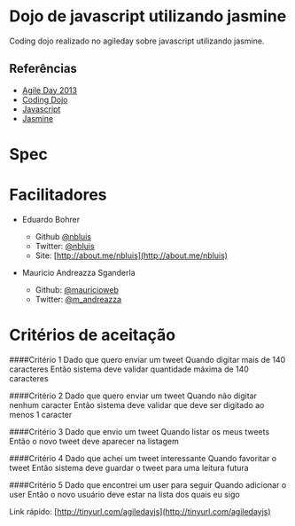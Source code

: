 # Dojo de javascript utilizando jasmine

Coding dojo realizado no agileday sobre javascript utilizando jasmine.

## Referências
- [Agile Day 2013](http://www.sucesurs.org.br/evento/agile-day-2013)
- [Coding Dojo](http://codingdojo.org/)
- [Javascript](https://developer.mozilla.org/en-US/docs/Web/JavaScript)
- [Jasmine](http://pivotal.github.io/jasmine/)

# Spec

# Facilitadores
* Eduardo Bohrer
	- Github [@nbluis](http://github.com/nbluis)
	- Twitter: [@nbluis](http://twitter.com/nbluis)
	- Site: [http://about.me/nbluis](http://about.me/nbluis)

* Mauricio Andreazza Sganderla
	- Github: [@mauricioweb](http://github.com/mauricioweb)
	- Twitter: [@m_andreazza](http://twitter.com/m_andreazza)

# Critérios de aceitação

####Critério 1
Dado que quero enviar um tweet
Quando digitar mais de 140 caracteres
Então sistema deve validar quantidade máxima de 140 caracteres

####Critério 2
Dado que quero enviar um tweet
Quando não digitar nenhum caracter
Então sistema deve validar que deve ser digitado ao menos 1 caracter

####Critério 3
Dado que envio um tweet
Quando listar os meus tweets
Então o novo tweet deve aparecer na listagem

####Critério 4
Dado que achei um tweet interessante
Quando favoritar o tweet
Então sistema deve guardar o tweet para uma leitura futura

####Critério 5
Dado que encontrei um user para seguir
Quando adicionar o user
Então o novo usuário deve estar na lista dos quais eu sigo



Link rápido: [http://tinyurl.com/agiledayjs](http://tinyurl.com/agiledayjs)
